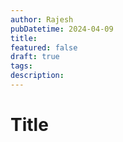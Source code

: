 ```yaml
---
author: Rajesh
pubDatetime: 2024-04-09
title: 
featured: false
draft: true
tags:
description:
---
```


# Title
